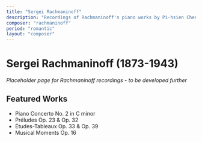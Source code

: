 ```yaml
---
title: "Sergei Rachmaninoff"
description: "Recordings of Rachmaninoff's piano works by Pi-hsien Chen"
composer: "rachmaninoff"
period: "romantic"
layout: "composer"
---
```


# Sergei Rachmaninoff (1873-1943)

*Placeholder page for Rachmaninoff recordings - to be developed further*

## Featured Works
- Piano Concerto No. 2 in C minor
- Préludes Op. 23 & Op. 32
- Études-Tableaux Op. 33 & Op. 39
- Musical Moments Op. 16